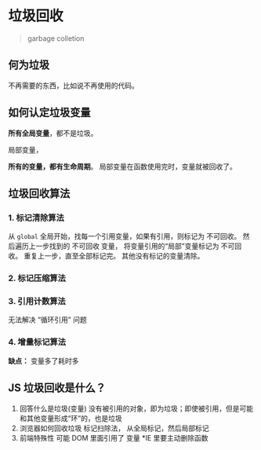 # 垃圾回收

> garbage colletion

## 何为垃圾

不再需要的东西，比如说不再使用的代码。

## 如何认定垃圾变量

**所有全局变量**，都不是垃圾。

局部变量，

**所有的变量，都有生命周期**。
局部变量在函数使用完时，变量就被回收了。

## 垃圾回收算法

### 1. 标记清除算法

从 `global` 全局开始，找每一个引用变量，如果有引用，则标记为 不可回收。
然后遍历上一步找到的 不可回收 变量， 将变量引用的“局部”变量标记为 不可回收。
重复上一步，直至全部标记完。
其他没有标记的变量清除。

### 2. 标记压缩算法

### 3. 引用计数算法

无法解决 “循环引用” 问题

### 4. 增量标记算法

**缺点：**
变量多了耗时多

## JS 垃圾回收是什么？

1. 回答什么是垃圾(变量)
  没有被引用的对象，即为垃圾；即使被引用，但是可能和其他变量形成“环”的，也是垃圾
2. 浏览器如何回收垃圾
  标记扫除法，
  从全局标记，然后局部标记
3. 前端特殊性
  可能 DOM 里面引用了 变量
  *IE 里要主动删除函数
